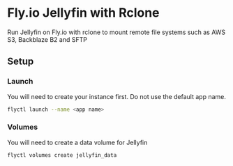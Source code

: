 # Fly.io Jellyfin with Rclone

Run Jellyfin on Fly.io with rclone to mount remote file systems such as AWS S3, Backblaze B2 and SFTP

## Setup

### Launch

You will need to create your instance first. Do not use the default app name.

```bash
flyctl launch --name <app name>
```

### Volumes

You will need to create a data volume for Jellyfin

```bash
flyctl volumes create jellyfin_data
```
